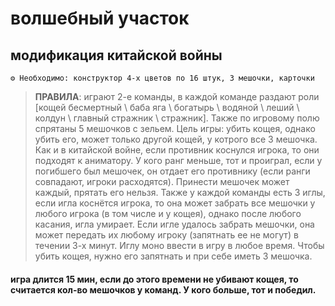 # волшебный участок 
## модификация китайской войны 
```
⚙ Необходимо: конструктор 4-х цветов по 16 штук, 3 мешочки, карточки
```
> **ПРАВИЛА**: играют 2-е команды, в каждой команде раздают роли [кощей бесмертный \ баба яга \ богатырь \ водяной \ леший \ колдун \ главный стражник \ стражник]. Также по игровому полю спрятаны 5 мешочков с зельем. Цель игры: убить кощея, однако убить его, может только другой кощей, у котрого все 3 мешочка. Как и в китайской войне, если противник коснулся игрока, то они подходят к аниматору. У кого ранг меньше, тот и проиграл, если у погибшего был мешочек, он отдает его противнику (если ранги совпадают, игроки расходятся). Принести мешочек может каждый, прятать его нельзя. Также у каждой команды есть 3 иглы, если игла коснётся игрока, то она может забрать все мешочки у любого игрока (в том числе и у кощея), однако после любого касания, игла умирает. Если игле удалось забрать мешочки, она может передать их любому игроку (запятнать ее не могут) в течении 3-х минут. Иглу моно ввести в игру в любое время. Чтобы убить кощея, нужно его запятнать и при себе иметь 3 мешочка.

#### игра длится 15 мин, если до этого времени не убивают кощея, то считается кол-во мешочков у команд. У кого больше, тот и победил.